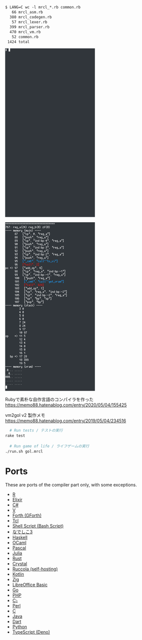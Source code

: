 ```
$ LANG=C wc -l mrcl_*.rb common.rb
   66 mrcl_asm.rb
  380 mrcl_codegen.rb
   57 mrcl_lexer.rb
  399 mrcl_parser.rb
  470 mrcl_vm.rb
   52 common.rb
 1424 total
```

![image](https://raw.githubusercontent.com/sonota88/vm2gol-v2/images/images/run_gol_step62.gif)

![image](https://raw.githubusercontent.com/sonota88/vm2gol-v2/images/images/run_gol_step62_step.gif)


Rubyで素朴な自作言語のコンパイラを作った  
https://memo88.hatenablog.com/entry/2020/05/04/155425

vm2gol v2 製作メモ  
https://memo88.hatenablog.com/entry/2019/05/04/234516


```sh
  # Run tests / テストの実行
rake test

  # Run game of life / ライフゲームの実行
./run.sh gol.mrcl
```


# Ports

These are ports of the compiler part only, with some exceptions.

- [R](https://github.com/sonota88/mini-ruccola-r)
- [Elixir](https://github.com/sonota88/mini-ruccola-elixir)
- [C#](https://github.com/sonota88/mini-ruccola-csharp)
- [V](https://github.com/sonota88/mini-ruccola-v)
- [Forth (GForth)](https://github.com/sonota88/mini-ruccola-forth)
- [Tcl](https://github.com/sonota88/vm2gol-v2-tcl)
- [Shell Script (Bash Script)](https://github.com/sonota88/vm2gol-v2-bash)
- [なでしこ3](https://github.com/sonota88/vm2gol-v2-nadesiko3)
- [Haskell](https://github.com/sonota88/vm2gol-v2-haskell)
- [OCaml](https://github.com/sonota88/vm2gol-v2-ocaml)
- [Pascal](https://github.com/sonota88/vm2gol-v2-pascal)
- [Julia](https://github.com/sonota88/vm2gol-v2-julia)
- [Rust](https://github.com/sonota88/vm2gol-v2-rust)
- [Crystal](https://github.com/sonota88/vm2gol-v2-crystal)
- [Ruccola (self-hosting)](https://github.com/sonota88/ruccola)
- [Kotlin](https://github.com/sonota88/vm2gol-v2-kotlin)
- [Zig](https://github.com/sonota88/vm2gol-v2-zig)
- [LibreOffice Basic](https://github.com/sonota88/vm2gol-v2-libreoffice-basic)
- [Go](https://github.com/sonota88/vm2gol-v2-go)
- [PHP](https://github.com/sonota88/vm2gol-v2-php)
- [C♭](https://github.com/sonota88/vm2gol-v2-cflat)
- [Perl](https://github.com/sonota88/vm2gol-v2-perl)
- [C](https://github.com/sonota88/vm2gol-v2-c)
- [Java](https://github.com/sonota88/vm2gol-v2-java)
- [Dart](https://github.com/sonota88/vm2gol-v2-dart)
- [Python](https://github.com/sonota88/vm2gol-v2-python)
- [TypeScript (Deno)](https://github.com/sonota88/vm2gol-v2-typescript)

